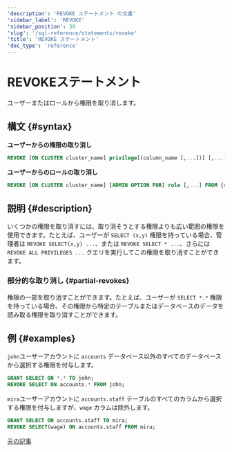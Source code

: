 ```yaml
---
'description': 'REVOKE ステートメント の文書'
'sidebar_label': 'REVOKE'
'sidebar_position': 39
'slug': '/sql-reference/statements/revoke'
'title': 'REVOKE ステートメント'
'doc_type': 'reference'
---
```



# REVOKEステートメント

ユーザーまたはロールから権限を取り消します。

## 構文 {#syntax}

**ユーザーからの権限の取り消し**

```sql
REVOKE [ON CLUSTER cluster_name] privilege[(column_name [,...])] [,...] ON {db.table|db.*|*.*|table|*} FROM {user | CURRENT_USER} [,...] | ALL | ALL EXCEPT {user | CURRENT_USER} [,...]
```

**ユーザーからのロールの取り消し**

```sql
REVOKE [ON CLUSTER cluster_name] [ADMIN OPTION FOR] role [,...] FROM {user | role | CURRENT_USER} [,...] | ALL | ALL EXCEPT {user_name | role_name | CURRENT_USER} [,...]
```

## 説明 {#description}

いくつかの権限を取り消すには、取り消そうとする権限よりも広い範囲の権限を使用できます。たとえば、ユーザーが `SELECT (x,y)` 権限を持っている場合、管理者は `REVOKE SELECT(x,y) ...`、または `REVOKE SELECT * ...`、さらには `REVOKE ALL PRIVILEGES ...` クエリを実行してこの権限を取り消すことができます。

### 部分的な取り消し {#partial-revokes}

権限の一部を取り消すことができます。たとえば、ユーザーが `SELECT *.*` 権限を持っている場合、その権限から特定のテーブルまたはデータベースのデータを読み取る権限を取り消すことができます。

## 例 {#examples}

`john`ユーザーアカウントに `accounts` データベース以外のすべてのデータベースから選択する権限を付与します。

```sql
GRANT SELECT ON *.* TO john;
REVOKE SELECT ON accounts.* FROM john;
```

`mira`ユーザーアカウントに `accounts.staff` テーブルのすべてのカラムから選択する権限を付与しますが、`wage` カラムは除外します。

```sql
GRANT SELECT ON accounts.staff TO mira;
REVOKE SELECT(wage) ON accounts.staff FROM mira;
```

[元の記事](/operations/settings/settings/)
